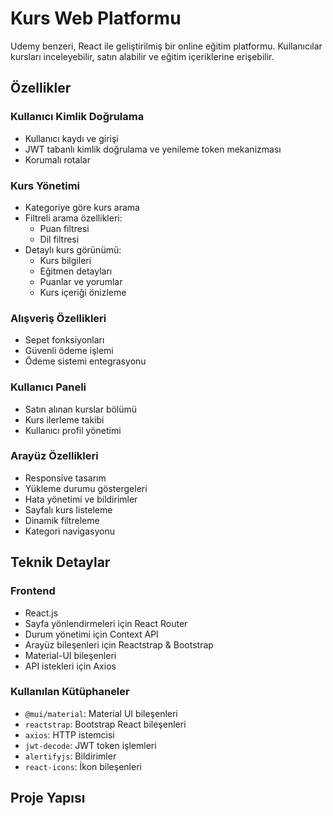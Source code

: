 # Kurs Web Platformu

Udemy benzeri, React ile geliştirilmiş bir online eğitim platformu. Kullanıcılar kursları inceleyebilir, satın alabilir ve eğitim içeriklerine erişebilir.

## Özellikler

### Kullanıcı Kimlik Doğrulama
- Kullanıcı kaydı ve girişi
- JWT tabanlı kimlik doğrulama ve yenileme token mekanizması
- Korumalı rotalar

### Kurs Yönetimi
- Kategoriye göre kurs arama
- Filtreli arama özellikleri:
  - Puan filtresi
  - Dil filtresi
- Detaylı kurs görünümü:
  - Kurs bilgileri
  - Eğitmen detayları
  - Puanlar ve yorumlar
  - Kurs içeriği önizleme

### Alışveriş Özellikleri
- Sepet fonksiyonları
- Güvenli ödeme işlemi
- Ödeme sistemi entegrasyonu

### Kullanıcı Paneli
- Satın alınan kurslar bölümü
- Kurs ilerleme takibi
- Kullanıcı profil yönetimi

### Arayüz Özellikleri
- Responsive tasarım
- Yükleme durumu göstergeleri
- Hata yönetimi ve bildirimler
- Sayfalı kurs listeleme
- Dinamik filtreleme
- Kategori navigasyonu

## Teknik Detaylar

### Frontend
- React.js
- Sayfa yönlendirmeleri için React Router
- Durum yönetimi için Context API
- Arayüz bileşenleri için Reactstrap & Bootstrap
- Material-UI bileşenleri
- API istekleri için Axios

### Kullanılan Kütüphaneler
- `@mui/material`: Material UI bileşenleri
- `reactstrap`: Bootstrap React bileşenleri
- `axios`: HTTP istemcisi
- `jwt-decode`: JWT token işlemleri
- `alertifyjs`: Bildirimler
- `react-icons`: İkon bileşenleri

## Proje Yapısı
